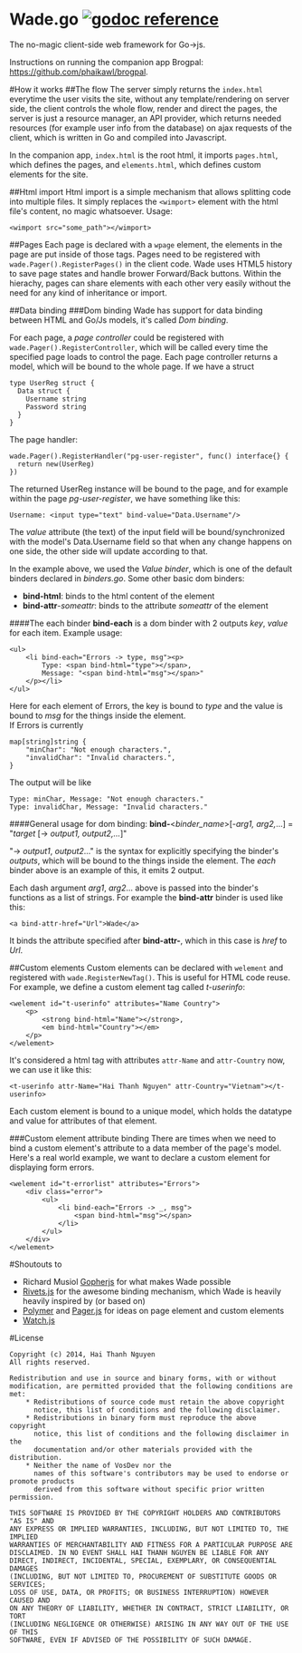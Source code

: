 Wade.go [![godoc reference](http://b.repl.ca/v1/godoc-reference-brightgreen.png)](http://godoc.org/github.com/phaikawl/wade)
====
The no-magic client-side web framework for Go->js.  

  
Instructions on running the companion app Brogpal: https://github.com/phaikawl/brogpal.  

#How it works
##The flow
The server simply returns the `index.html` everytime the user visits the site, without any template/rendering on server side, the client controls the whole flow, render and direct the pages, the server is just a resource manager, an API provider, which returns needed resources (for example user info from the database) on ajax requests of the client, which is written in Go and compiled into Javascript. 

In the companion app, `index.html` is the root html, it imports `pages.html`, which defines the pages, and `elements.html`, which defines custom elements for the site.


##Html import
Html import is a simple mechanism that allows splitting code into multiple files. It simply replaces the `<wimport>` element with the html file's content, no magic whatsoever.
Usage:

    <wimport src="some_path"></wimport>

##Pages
Each page is declared with a `wpage` element, the elements in the page are put inside of those tags. Pages need to be registered with `wade.Pager().RegisterPages()` in the client code. Wade uses HTML5 history to save page states and handle brower Forward/Back buttons.
Within the hierachy, pages can share elements with each other very easily without the need for any kind of inheritance or import.

##Data binding
###Dom binding
Wade has support for data binding between HTML and Go/Js models, it's called *Dom binding*. 
 
For each page, a *page controller* could be registered with `wade.Pager().RegisterController`, which will be called every time the specified page loads to control the page. Each page controller returns a model, which will be bound to the whole page.
If we have a struct

    type UserReg struct {
      Data struct {
        Username string
        Password string
      }
    }

The page handler:
    
    wade.Pager().RegisterHandler("pg-user-register", func() interface{} {
      return new(UserReg)
    })

The returned UserReg instance will be bound to the page, and for example within the page *pg-user-register*, we have something like this:

    Username: <input type="text" bind-value="Data.Username"/>

The *value* attribute (the text) of the input field will be bound/synchronized with the model's Data.Username field so that when any change happens on one side, the other side will update according to that.

In the example above, we used the *Value binder*, which is one of the default binders declared in *binders.go*. Some other basic dom binders:
* **bind-html**: binds to the html content of the element
* **bind-attr**-*someattr*: binds to the attribute *someattr* of the element

####The each binder
**bind-each** is a dom binder with 2 outputs *key*, *value* for each item. Example usage:

    <ul>
		<li bind-each="Errors -> type, msg"><p>
		    Type: <span bind-html="type"></span>,
			Message: "<span bind-html="msg"></span>"
		</p></li>
	</ul>

Here for each element of Errors, the key is bound to *type* and the value is bound to *msg* for the things inside the element.  
If Errors is currently

    map[string]string {
        "minChar": "Not enough characters.",
        "invalidChar": "Invalid characters.",
    }

The output will be like

    Type: minChar, Message: "Not enough characters."
    Type: invalidChar, Message: "Invalid characters."

####General usage for dom binding:
**bind-**<*binder_name*>[-*arg1, arg2,*...] = "*target* [-> *output1, output2,...*]" 

"-> *output1*, *output2*..." is the syntax for explicitly specifying the binder's *outputs*, which will be bound to the things inside the element. The *each* binder above is an example of this, it emits 2 output.

Each dash argument *arg1*, *arg2*... above is passed into the binder's functions as a list of strings. For example the **bind-attr** binder is used like this:

    <a bind-attr-href="Url">Wade</a>
It binds the attribute specified after **bind-attr-**, which in this case is *href* to *Url*.

##Custom elements
Custom elements can be declared with `welement` and registered with `wade.RegisterNewTag()`. This is useful for HTML code reuse.  
For example, we define a custom element tag called *t-userinfo*:  

    <welement id="t-userinfo" attributes="Name Country">
        <p>
            <strong bind-html="Name"></strong>,
            <em bind-html="Country"></em>
        </p>
    </welement>

It's considered a html tag with attributes `attr-Name` and `attr-Country` now, we can use it like this:

    <t-userinfo attr-Name="Hai Thanh Nguyen" attr-Country="Vietnam"></t-userinfo>
Each custom element is bound to a unique model, which holds the datatype and value for attributes of that element.

###Custom element attribute binding
There are times when we need to bind a custom element's attribute to a data member of the page's model.  
Here's a real world example, we want to declare a custom element for displaying form errors.

    <welement id="t-errorlist" attributes="Errors">
        <div class="error">
    		<ul>
    			<li bind-each="Errors -> _, msg">
    				<span bind-html="msg"></span>
    			</li>
    		</ul>
    	</div>
    </welement>


#Shoutouts to
* Richard Musiol [Gopherjs](http://github.com/gopherjs/gopherjs) for what makes Wade possible
* [Rivets.js](http://rivetsjs.com) for the awesome binding mechanism, which Wade is heavily heavily inspired by (or based on)
* [Polymer](http://polymer-project.org) and [Pager.js](http://pagerjs.com) for ideas on page element and custom elements
* [Watch.js](https://github.com/melanke/Watch.JS)

#License

    Copyright (c) 2014, Hai Thanh Nguyen
    All rights reserved.

    Redistribution and use in source and binary forms, with or without
    modification, are permitted provided that the following conditions are met:
        * Redistributions of source code must retain the above copyright
          notice, this list of conditions and the following disclaimer.
        * Redistributions in binary form must reproduce the above copyright
          notice, this list of conditions and the following disclaimer in the
          documentation and/or other materials provided with the distribution.
        * Neither the name of VosDev nor the
          names of this software's contributors may be used to endorse or promote products
          derived from this software without specific prior written permission.

    THIS SOFTWARE IS PROVIDED BY THE COPYRIGHT HOLDERS AND CONTRIBUTORS "AS IS" AND
    ANY EXPRESS OR IMPLIED WARRANTIES, INCLUDING, BUT NOT LIMITED TO, THE IMPLIED
    WARRANTIES OF MERCHANTABILITY AND FITNESS FOR A PARTICULAR PURPOSE ARE
    DISCLAIMED. IN NO EVENT SHALL HAI THANH NGUYEN BE LIABLE FOR ANY
    DIRECT, INDIRECT, INCIDENTAL, SPECIAL, EXEMPLARY, OR CONSEQUENTIAL DAMAGES
    (INCLUDING, BUT NOT LIMITED TO, PROCUREMENT OF SUBSTITUTE GOODS OR SERVICES;
    LOSS OF USE, DATA, OR PROFITS; OR BUSINESS INTERRUPTION) HOWEVER CAUSED AND
    ON ANY THEORY OF LIABILITY, WHETHER IN CONTRACT, STRICT LIABILITY, OR TORT
    (INCLUDING NEGLIGENCE OR OTHERWISE) ARISING IN ANY WAY OUT OF THE USE OF THIS
    SOFTWARE, EVEN IF ADVISED OF THE POSSIBILITY OF SUCH DAMAGE.

